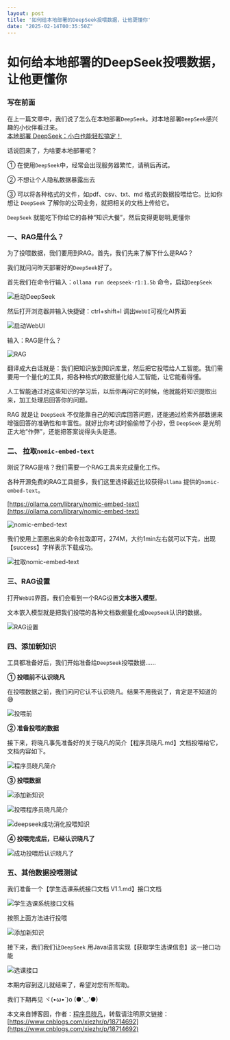 ```yaml
---
layout: post
title: '如何给本地部署的DeepSeek投喂数据，让他更懂你'
date: "2025-02-14T00:35:50Z"
---
```

如何给本地部署的DeepSeek投喂数据，让他更懂你
==========================

### 写在前面

在上一篇文章中，我们说了怎么在本地部署`DeepSeek`。对本地部署`DeepSeek`感兴趣的小伙伴看过来。  
[本地部署 DeepSeek：小白也能轻松搞定！](https://www.cnblogs.com/xiezhr/p/18712410)

话说回来了，为啥要本地部署呢？

① 在使用`DeepSeek`中，经常会出现服务器繁忙，请稍后再试。

② 不想让个人隐私数据暴露出去

③ 可以将各种格式的文件，如pdf、csv、txt、md 格式的数据投喂给它。比如你想让 `DeepSeek` 了解你的公司业务，就把相关的文档上传给它。

`DeepSeek` 就能吃下你给它的各种“知识大餐”，然后变得更聪明,更懂你

### 一、RAG是什么？

为了投喂数据，我们要用到RAG。首先，我们先来了解下什么是RAG？

我们就问问昨天部署好的`DeepSeek`好了。

首先我们在命令行输入：`ollama run deepseek-r1:1.5b` 命令，启动`DeepSeek`

![启动DeepSeek](http://blog.xiezhrspace.cn/blog-img/image-20250213214239778.png)

然后打开浏览器并输入快捷键：ctrl+shift+l 调出`WebUI`可视化AI界面

![启动WebUI](http://blog.xiezhrspace.cn/blog-img/image-20250213214451435.png)

输入：RAG是什么？

![RAG](http://blog.xiezhrspace.cn/blog-img/image-20250213214735666.png)

翻译成大白话就是：我们把知识放到知识库里，然后把它投喂给人工智能。我们需要用一个量化的工具，把各种格式的数据量化给人工智能，让它能看得懂。

人工智能通过对这些知识的学习后，以后你再问它的时候，他就能将知识提取出来，加工处理后回答你的问题。

RAG 就是让 `DeepSeek` 不仅能靠自己的知识库回答问题，还能通过检索外部数据来增强回答的准确性和丰富性。就好比你考试时偷偷带了小抄，但 `DeepSeek` 是光明正大地“作弊”，还能把答案说得头头是道。

### 二、 拉取`nomic-embed-text`

刚说了RAG是啥？我们需要一个RAG工具来完成量化工作。

各种开源免费的RAG工具挺多，我们这里选择最近比较获得`ollama` 提供的`nomic-embed-text`。

[https://ollama.com/library/nomic-embed-text](https://ollama.com/library/nomic-embed-text)

![nomic-embed-text](http://blog.xiezhrspace.cn/blog-img/image-20250213221306159.png)

我们使用上面圈出来的命令拉取即可，274M，大约1min左右就可以下完，出现【success】字样表示下载成功。

![拉取nomic-embed-text](http://blog.xiezhrspace.cn/blog-img/image-20250213221644641.png)

### 三、RAG设置

打开`WebUI`界面，我们会看到一个RAG设置**文本嵌入模型**。

文本嵌入模型就是把我们投喂的各种文档数据量化成`DeepSeek`认识的数据。

![RAG设置](http://blog.xiezhrspace.cn/blog-img/image-20250213222035137.png)

### 四、添加新知识

工具都准备好后，我们开始准备给`DeepSeek`投喂数据......

**① 投喂前不认识晓凡**

在投喂数据之前，我们问问它认不认识晓凡。结果不用我说了，肯定是不知道的 😅

![投喂前](http://blog.xiezhrspace.cn/blog-img/image-20250213223710334.png)

**② 准备投喂的数据**

接下来，将晓凡事先准备好的关于晓凡的简介【程序员晓凡.md】文档投喂给它，文档内容如下。

![程序员晓凡简介](http://blog.xiezhrspace.cn/blog-img/image-20250213224834580.png)

**③ 投喂数据**

![添加新知识](http://blog.xiezhrspace.cn/blog-img/image-20250213225317463.png)

![投喂程序员晓凡简介](http://blog.xiezhrspace.cn/blog-img/image-20250213225127723.png)

![deepseek成功消化投喂知识](http://blog.xiezhrspace.cn/blog-img/image-20250213225242407.png)

**④ 投喂完成后，已经认识晓凡了**

![成功投喂后认识晓凡了](http://blog.xiezhrspace.cn/blog-img/image-20250213225652347.png)

### 五、其他数据投喂测试

我们准备一个【学生选课系统接口文档 V1.1.md】接口文档

![学生选课系统接口文档](http://blog.xiezhrspace.cn/blog-img/image-20250213231744906.png)

按照上面方法进行投喂

![添加新知识](http://blog.xiezhrspace.cn/blog-img/image-20250213231921332.png)

接下来，我们我们让`DeepSeek` 用Java语言实现【获取学生选课信息】这一接口功能

![选课接口](http://blog.xiezhrspace.cn/blog-img/%E9%80%89%E8%AF%BE%E6%8E%A5%E5%8F%A3.gif)

本期内容到这儿就结束了，希望对您有所帮助。

我们下期再见 ヾ(•ω•\`)o (●'◡'●)

本文来自博客园，作者：[程序员晓凡](https://www.cnblogs.com/xiezhr/)，转载请注明原文链接：[https://www.cnblogs.com/xiezhr/p/18714692](https://www.cnblogs.com/xiezhr/p/18714692)